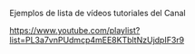 Ejemplos de lista de vídeos tutoriales del Canal

https://www.youtube.com/playlist?list=PL3a7vnPUdmcp4mEE8KTbltNzUjdpIF3r9

